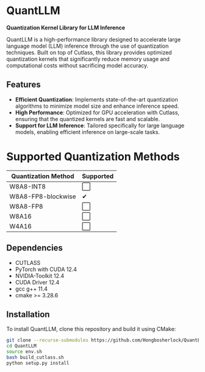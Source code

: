 # QuantLLM

**Quantization Kernel Library for LLM Inference**

QuantLLM is a high-performance library designed to accelerate large language model (LLM) inference through the use of quantization techniques. Built on top of Cutlass, this library provides optimized quantization kernels that significantly reduce memory usage and computational costs without sacrificing model accuracy.

## Features

- **Efficient Quantization**: Implements state-of-the-art quantization algorithms to minimize model size and enhance inference speed.
- **High Performance**: Optimized for GPU acceleration with Cutlass, ensuring that the quantized kernels are fast and scalable.
- **Support for LLM Inference**: Tailored specifically for large language models, enabling efficient inference on large-scale tasks.

# Supported Quantization Methods

| Quantization Method | Supported |
|---------------------|-----------|
| W8A8-INT8           |  ⬜       |
| W8A8-FP8-blockwise  |   ✔       |
| W8A8-FP8            |  ⬜       |
| W8A16               |  ⬜       |
| W4A16               |  ⬜       |


## Dependencies
- CUTLASS
- PyTorch with CUDA 12.4
- NVIDIA-Toolkit 12.4
- CUDA Driver 12.4
- gcc g++ 11.4
- cmake >= 3.28.6

## Installation

To install QuantLLM, clone this repository and build it using CMake:

```bash
git clone --recurse-submodules https://github.com/Hongbosherlock/QuantLLM.git
cd QuantLLM
source env.sh
bash build_cutlass.sh
python setup.py install

